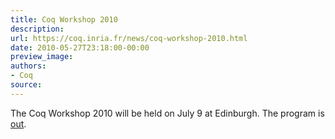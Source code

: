```yaml
---
title: Coq Workshop 2010
description:
url: https://coq.inria.fr/news/coq-workshop-2010.html
date: 2010-05-27T23:18:00-00:00
preview_image:
authors:
- Coq
source:
---
```



<p>The Coq Workshop 2010 will be held on July 9 at Edinburgh. The program is <a href="https://coq.inria.fr/coq-workshop/2010">out</a>.</p>

 
